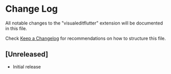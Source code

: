 # Change Log

All notable changes to the "visualeditflutter" extension will be documented in this file.

Check [Keep a Changelog](http://keepachangelog.com/) for recommendations on how to structure this file.

## [Unreleased]

- Initial release